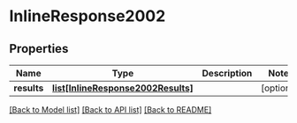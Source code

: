 # InlineResponse2002

## Properties
Name | Type | Description | Notes
------------ | ------------- | ------------- | -------------
**results** | [**list[InlineResponse2002Results]**](InlineResponse2002Results.md) |  | [optional] 

[[Back to Model list]](../README.md#documentation-for-models) [[Back to API list]](../README.md#documentation-for-api-endpoints) [[Back to README]](../README.md)


